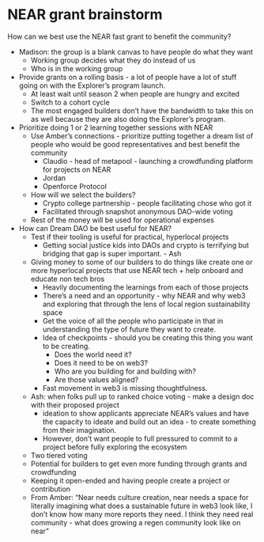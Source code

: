 # NEAR grant brainstorm

How can we best use the NEAR fast grant to benefit the community?

- Madison: the group is a  blank canvas to have people do what they want
    - Working group decides what they do instead of us
    - Who is in the working group
- Provide grants on a rolling basis - a lot of people have a lot of stuff going on with the Explorer’s program launch.
    - At least wait until season 2 when people are hungry and excited
    - Switch to a cohort cycle
    - The most engaged builders don’t have the bandwidth to take this on as well because they are also doing the Explorer’s program.
- Prioritize doing 1 or 2 learning together sessions with NEAR
    - Use Amber’s connections - prioritize putting together a dream list of people who would be good representatives and best benefit the community
        - Claudio - head of metapool - launching a crowdfunding platform for projects on NEAR
        - Jordan
        - Openforce Protocol
    - How will we select the builders?
        - Crypto college partnership - people facilitating chose who got it
        - Facilitated through snapshot anonymous DAO-wide voting
    - Rest of the money will be used for operational expenses
- How can Dream DAO be best useful for NEAR?
    - Test if their tooling is useful for practical, hyperlocal projects
        - Getting social justice kids into DAOs and crypto is terrifying but bridging that gap is super important. - Ash
    - Giving money to some of our builders to do things like create one or more hyperlocal projects that use NEAR tech + help onboard and educate non tech bros
        - Heavily documenting the learnings from each of those projects
        - There’s a need and an opportunity - why NEAR and why web3 and exploring that through the lens of local region sustainability space
        - Get the voice of all the people who participate in that in understanding the type of future they want to create.
        - Idea of checkpoints - should you be creating this thing you want to be creating.
            - Does the world need it?
            - Does it need to be on web3?
            - Who are you building for and building with?
            - Are those values aligned?
        - Fast movement in web3 is missing thoughtfulness.
    - Ash: when folks pull up to ranked choice voting - make a design doc with their proposed project
        - ideation to show applicants appreciate NEAR’s values and have the capacity to ideate and build out an idea - to create something from their imagination.
        - However, don’t want people to full pressured to commit to a project before fully exploring the ecosystem
    - Two tiered voting
    - Potential for builders to get even more funding through grants and crowdfunding
    - Keeping it open-ended and having people create a project or contribution
    - From Amber: “Near needs culture creation, near needs a space for literally imagining what does a sustainable future in web3 look like, I don’t know how many more reports they need. I think they need real community - what does growing a regen community look like on near”